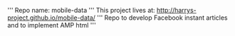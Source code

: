 '''
Repo name: mobile-data
'''
This project lives at: http://harrys-project.github.io/mobile-data/
'''
Repo to develop Facebook instant articles and to implement AMP html 
'''
